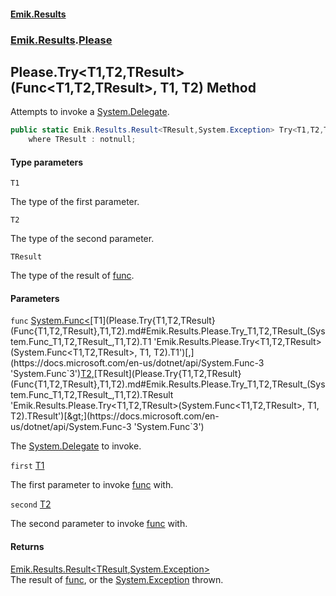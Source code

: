 #### [Emik.Results](index.md 'index')
### [Emik.Results](Emik.Results.md 'Emik.Results').[Please](Please.md 'Emik.Results.Please')

## Please.Try<T1,T2,TResult>(Func<T1,T2,TResult>, T1, T2) Method

Attempts to invoke a [System.Delegate](https://docs.microsoft.com/en-us/dotnet/api/System.Delegate 'System.Delegate').

```csharp
public static Emik.Results.Result<TResult,System.Exception> Try<T1,T2,TResult>(System.Func<T1,T2,TResult> func, T1 first, T2 second)
    where TResult : notnull;
```
#### Type parameters

<a name='Emik.Results.Please.Try_T1,T2,TResult_(System.Func_T1,T2,TResult_,T1,T2).T1'></a>

`T1`

The type of the first parameter.

<a name='Emik.Results.Please.Try_T1,T2,TResult_(System.Func_T1,T2,TResult_,T1,T2).T2'></a>

`T2`

The type of the second parameter.

<a name='Emik.Results.Please.Try_T1,T2,TResult_(System.Func_T1,T2,TResult_,T1,T2).TResult'></a>

`TResult`

The type of the result of [func](Please.Try{T1,T2,TResult}(Func{T1,T2,TResult},T1,T2).md#Emik.Results.Please.Try_T1,T2,TResult_(System.Func_T1,T2,TResult_,T1,T2).func 'Emik.Results.Please.Try<T1,T2,TResult>(System.Func<T1,T2,TResult>, T1, T2).func').
#### Parameters

<a name='Emik.Results.Please.Try_T1,T2,TResult_(System.Func_T1,T2,TResult_,T1,T2).func'></a>

`func` [System.Func&lt;](https://docs.microsoft.com/en-us/dotnet/api/System.Func-3 'System.Func`3')[T1](Please.Try{T1,T2,TResult}(Func{T1,T2,TResult},T1,T2).md#Emik.Results.Please.Try_T1,T2,TResult_(System.Func_T1,T2,TResult_,T1,T2).T1 'Emik.Results.Please.Try<T1,T2,TResult>(System.Func<T1,T2,TResult>, T1, T2).T1')[,](https://docs.microsoft.com/en-us/dotnet/api/System.Func-3 'System.Func`3')[T2](Please.Try{T1,T2,TResult}(Func{T1,T2,TResult},T1,T2).md#Emik.Results.Please.Try_T1,T2,TResult_(System.Func_T1,T2,TResult_,T1,T2).T2 'Emik.Results.Please.Try<T1,T2,TResult>(System.Func<T1,T2,TResult>, T1, T2).T2')[,](https://docs.microsoft.com/en-us/dotnet/api/System.Func-3 'System.Func`3')[TResult](Please.Try{T1,T2,TResult}(Func{T1,T2,TResult},T1,T2).md#Emik.Results.Please.Try_T1,T2,TResult_(System.Func_T1,T2,TResult_,T1,T2).TResult 'Emik.Results.Please.Try<T1,T2,TResult>(System.Func<T1,T2,TResult>, T1, T2).TResult')[&gt;](https://docs.microsoft.com/en-us/dotnet/api/System.Func-3 'System.Func`3')

The [System.Delegate](https://docs.microsoft.com/en-us/dotnet/api/System.Delegate 'System.Delegate') to invoke.

<a name='Emik.Results.Please.Try_T1,T2,TResult_(System.Func_T1,T2,TResult_,T1,T2).first'></a>

`first` [T1](Please.Try{T1,T2,TResult}(Func{T1,T2,TResult},T1,T2).md#Emik.Results.Please.Try_T1,T2,TResult_(System.Func_T1,T2,TResult_,T1,T2).T1 'Emik.Results.Please.Try<T1,T2,TResult>(System.Func<T1,T2,TResult>, T1, T2).T1')

The first parameter to invoke [func](Please.Try{T1,T2,TResult}(Func{T1,T2,TResult},T1,T2).md#Emik.Results.Please.Try_T1,T2,TResult_(System.Func_T1,T2,TResult_,T1,T2).func 'Emik.Results.Please.Try<T1,T2,TResult>(System.Func<T1,T2,TResult>, T1, T2).func') with.

<a name='Emik.Results.Please.Try_T1,T2,TResult_(System.Func_T1,T2,TResult_,T1,T2).second'></a>

`second` [T2](Please.Try{T1,T2,TResult}(Func{T1,T2,TResult},T1,T2).md#Emik.Results.Please.Try_T1,T2,TResult_(System.Func_T1,T2,TResult_,T1,T2).T2 'Emik.Results.Please.Try<T1,T2,TResult>(System.Func<T1,T2,TResult>, T1, T2).T2')

The second parameter to invoke [func](Please.Try{T1,T2,TResult}(Func{T1,T2,TResult},T1,T2).md#Emik.Results.Please.Try_T1,T2,TResult_(System.Func_T1,T2,TResult_,T1,T2).func 'Emik.Results.Please.Try<T1,T2,TResult>(System.Func<T1,T2,TResult>, T1, T2).func') with.

#### Returns
[Emik.Results.Result&lt;](Result{TOk,TErr}.md 'Emik.Results.Result<TOk,TErr>')[TResult](Please.Try{T1,T2,TResult}(Func{T1,T2,TResult},T1,T2).md#Emik.Results.Please.Try_T1,T2,TResult_(System.Func_T1,T2,TResult_,T1,T2).TResult 'Emik.Results.Please.Try<T1,T2,TResult>(System.Func<T1,T2,TResult>, T1, T2).TResult')[,](Result{TOk,TErr}.md 'Emik.Results.Result<TOk,TErr>')[System.Exception](https://docs.microsoft.com/en-us/dotnet/api/System.Exception 'System.Exception')[&gt;](Result{TOk,TErr}.md 'Emik.Results.Result<TOk,TErr>')  
The result of [func](Please.Try{T1,T2,TResult}(Func{T1,T2,TResult},T1,T2).md#Emik.Results.Please.Try_T1,T2,TResult_(System.Func_T1,T2,TResult_,T1,T2).func 'Emik.Results.Please.Try<T1,T2,TResult>(System.Func<T1,T2,TResult>, T1, T2).func'), or the [System.Exception](https://docs.microsoft.com/en-us/dotnet/api/System.Exception 'System.Exception') thrown.